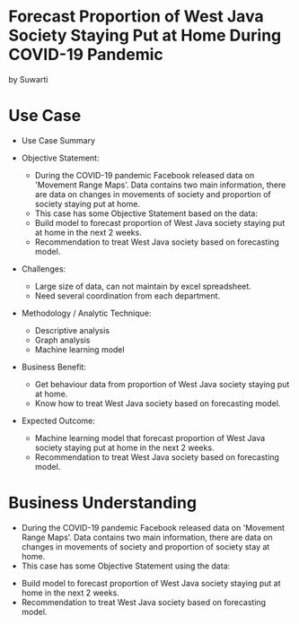 # Forecast Proportion of West Java Society Staying Put at Home During COVID-19 Pandemic

by Suwarti

# Use Case

- Use Case Summary
- Objective Statement:
  * During the COVID-19 pandemic Facebook released data on 'Movement Range Maps’. Data contains two main information, there are data on changes in movements of society and proportion of society staying put at home. 
  * This case has some Objective Statement based on the data:
   * Build model to forecast proportion of West Java society staying put at home in the next 2 weeks.
   * Recommendation to treat West Java society based on forecasting model.

- Challenges:
  * Large size of data, can not maintain by excel spreadsheet.
  * Need several coordination from each department.

- Methodology / Analytic Technique:
  * Descriptive analysis
  * Graph analysis
  * Machine learning model

- Business Benefit:
  * Get behaviour data from proportion of West Java society staying put at home.
  * Know how to treat West Java society based on forecasting model.

- Expected Outcome:
  * Machine learning model that forecast proportion of West Java society staying put at home in the next 2 weeks.
  * Recommendation to treat West Java society based on forecasting model.
  
 # Business Understanding

- During the COVID-19 pandemic Facebook released data on 'Movement Range Maps’. Data contains two main information, there are data on changes in movements of society and proportion of society stay at home. 
- This case has some Objective Statement using the data:
 * Build model to forecast proportion of West Java society staying put at home in the next 2 weeks.
 * Recommendation to treat West Java society based on forecasting model.


